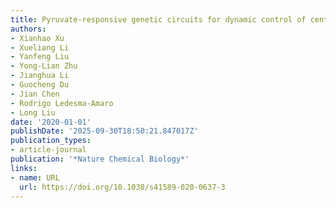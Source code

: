 ```yaml
---
title: Pyruvate-responsive genetic circuits for dynamic control of central metabolism
authors:
- Xianhao Xu
- Xueliang Li
- Yanfeng Liu
- Yong-Lian Zhu
- Jianghua Li
- Guocheng Du
- Jian Chen
- Rodrigo Ledesma‐Amaro
- Long Liu
date: '2020-01-01'
publishDate: '2025-09-30T18:50:21.847017Z'
publication_types:
- article-journal
publication: '*Nature Chemical Biology*'
links:
- name: URL
  url: https://doi.org/10.1038/s41589-020-0637-3
---
```

